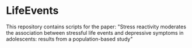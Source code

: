 # LifeEvents
This repository contains scripts for the paper: "Stress reactivity moderates the association between stressful life events and depressive symptoms in adolescents: results from a population-based study"
